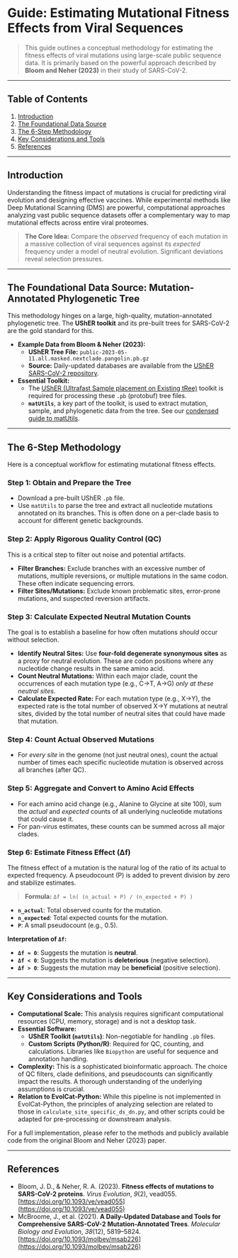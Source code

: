 # Guide: Estimating Mutational Fitness Effects from Viral Sequences

> This guide outlines a conceptual methodology for estimating the fitness effects of viral mutations using large-scale public sequence data. It is primarily based on the powerful approach described by **Bloom and Neher (2023)** in their study of SARS-CoV-2.

---

## Table of Contents
1.  [Introduction](#introduction)
2.  [The Foundational Data Source](#the-foundational-data-source-mutation-annotated-phylogenetic-tree)
3.  [The 6-Step Methodology](#the-6-step-methodology)
4.  [Key Considerations and Tools](#key-considerations-and-tools)
5.  [References](#references)

---

## Introduction

Understanding the fitness impact of mutations is crucial for predicting viral evolution and designing effective vaccines. While experimental methods like Deep Mutational Scanning (DMS) are powerful, computational approaches analyzing vast public sequence datasets offer a complementary way to map mutational effects across entire viral proteomes.

> **The Core Idea:** Compare the *observed* frequency of each mutation in a massive collection of viral sequences against its *expected* frequency under a model of neutral evolution. Significant deviations reveal selection pressures.

---

## The Foundational Data Source: Mutation-Annotated Phylogenetic Tree

This methodology hinges on a large, high-quality, mutation-annotated phylogenetic tree. The **UShER toolkit** and its pre-built trees for SARS-CoV-2 are the gold standard for this.

*   **Example Data from Bloom & Neher (2023):**
    *   **UShER Tree File:** `public-2023-05-11.all.masked.nextclade.pangolin.pb.gz`
    *   **Source:** Daily-updated databases are available from the [UShER SARS-CoV-2 repository](http://hgdownload.soe.ucsc.edu/goldenPath/wuhCor1/UShER_SARS-CoV-2/).
*   **Essential Toolkit:**
    *   The [UShER (Ultrafast Sample placement on Existing tRee)](https://usher-wiki.readthedocs.io/en/latest/) toolkit is required for processing these `.pb` (protobuf) tree files.
    *   **`matUtils`**, a key part of the toolkit, is used to extract mutation, sample, and phylogenetic data from the tree. See our [condensed guide to matUtils](./usher_toolkit_report.md).

---

## The 6-Step Methodology

Here is a conceptual workflow for estimating mutational fitness effects.

### **Step 1: Obtain and Prepare the Tree**
*   Download a pre-built UShER `.pb` file.
*   Use `matUtils` to parse the tree and extract all nucleotide mutations annotated on its branches. This is often done on a per-clade basis to account for different genetic backgrounds.

### **Step 2: Apply Rigorous Quality Control (QC)**
This is a critical step to filter out noise and potential artifacts.
*   **Filter Branches:** Exclude branches with an excessive number of mutations, multiple reversions, or multiple mutations in the same codon. These often indicate sequencing errors.
*   **Filter Sites/Mutations:** Exclude known problematic sites, error-prone mutations, and suspected reversion artifacts.

### **Step 3: Calculate Expected Neutral Mutation Counts**
The goal is to establish a baseline for how often mutations *should* occur without selection.
*   **Identify Neutral Sites:** Use **four-fold degenerate synonymous sites** as a proxy for neutral evolution. These are codon positions where any nucleotide change results in the same amino acid.
*   **Count Neutral Mutations:** Within each major clade, count the occurrences of each mutation type (e.g., C→T, A→G) *only at these neutral sites*.
*   **Calculate Expected Rate:** For each mutation type (e.g., X→Y), the expected rate is the total number of observed X→Y mutations at neutral sites, divided by the total number of neutral sites that could have made that mutation.

### **Step 4: Count Actual Observed Mutations**
*   For *every site* in the genome (not just neutral ones), count the actual number of times each specific nucleotide mutation is observed across all branches (after QC).

### **Step 5: Aggregate and Convert to Amino Acid Effects**
*   For each amino acid change (e.g., Alanine to Glycine at site 100), sum the *actual* and *expected* counts of all underlying nucleotide mutations that could cause it.
*   For pan-virus estimates, these counts can be summed across all major clades.

### **Step 6: Estimate Fitness Effect (Δf)**
The fitness effect of a mutation is the natural log of the ratio of its actual to expected frequency. A pseudocount (P) is added to prevent division by zero and stabilize estimates.

> **Formula:**
> `Δf = ln( (n_actual + P) / (n_expected + P) )`

*   **`n_actual`**: Total observed counts for the mutation.
*   **`n_expected`**: Total expected counts for the mutation.
*   **`P`**: A small pseudocount (e.g., 0.5).

**Interpretation of `Δf`:**
*   **`Δf ≈ 0`**: Suggests the mutation is **neutral**.
*   **`Δf < 0`**: Suggests the mutation is **deleterious** (negative selection).
*   **`Δf > 0`**: Suggests the mutation may be **beneficial** (positive selection).

---

## Key Considerations and Tools

*   **Computational Scale:** This analysis requires significant computational resources (CPU, memory, storage) and is not a desktop task.
*   **Essential Software:**
    *   **UShER Toolkit (`matUtils`)**: Non-negotiable for handling `.pb` files.
    *   **Custom Scripts (Python/R)**: Required for QC, counting, and calculations. Libraries like `Biopython` are useful for sequence and annotation handling.
*   **Complexity:** This is a sophisticated bioinformatic approach. The choice of QC filters, clade definitions, and pseudocounts can significantly impact the results. A thorough understanding of the underlying assumptions is crucial.
*   **Relation to EvolCat-Python:** While this pipeline is not implemented in EvolCat-Python, the principles of analyzing selection are related to those in `calculate_site_specific_ds_dn.py`, and other scripts could be adapted for pre-processing or downstream analysis.

For a full implementation, please refer to the methods and publicly available code from the original Bloom and Neher (2023) paper.

---

## References

*   Bloom, J. D., & Neher, R. A. (2023). **Fitness effects of mutations to SARS-CoV-2 proteins**. *Virus Evolution*, *9*(2), vead055. [https://doi.org/10.1093/ve/vead055](https://doi.org/10.1093/ve/vead055)
*   McBroome, J., et al. (2021). **A Daily-Updated Database and Tools for Comprehensive SARS-CoV-2 Mutation-Annotated Trees**. *Molecular Biology and Evolution*, *38*(12), 5819–5824. [https://doi.org/10.1093/molbev/msab226](https://doi.org/10.1093/molbev/msab226)
